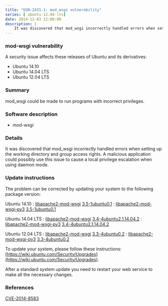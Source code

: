 ```yaml
---
title: "USN-2431-1: mod_wsgi vulnerability"
series: [ ubuntu-12.04-lts]
date: 2014-12-03 12:00:00
description: |
    It was discovered that mod_wsgi incorrectly handled errors when setting up the working directory and group access rights. A malicious application could possibly use this issue to cause a local privilege escalation when using daemon mode. 
--- 
```

 
 


### mod-wsgi vulnerability

A security issue affects these releases of Ubuntu and its derivatives:

* Ubuntu 14.10
* Ubuntu 14.04 LTS
* Ubuntu 12.04 LTS

### Summary

mod_wsgi could be made to run programs with incorrect privileges. 

### Software description

* mod-wsgi 

### Details

It was discovered that mod_wsgi incorrectly handled errors when setting up the working directory and group access rights. A malicious application could possibly use this issue to cause a local privilege escalation when using daemon mode. 

### Update instructions

The problem can be corrected by updating your system to the following package version:

Ubuntu 14.10
 : [libapache2-mod-wsgi](https://launchpad.net/ubuntu/+source/mod-wsgi) <span> [3.5-1ubuntu0.1](https://launchpad.net/ubuntu/+source/mod-wsgi/3.5-1ubuntu0.1) </span> 
 : [libapache2-mod-wsgi-py3](https://launchpad.net/ubuntu/+source/mod-wsgi) <span> [3.5-1ubuntu0.1](https://launchpad.net/ubuntu/+source/mod-wsgi/3.5-1ubuntu0.1) </span> 

Ubuntu 14.04 LTS
 : [libapache2-mod-wsgi](https://launchpad.net/ubuntu/+source/mod-wsgi) <span> [3.4-4ubuntu2.1.14.04.2](https://launchpad.net/ubuntu/+source/mod-wsgi/3.4-4ubuntu2.1.14.04.2) </span> 
 : [libapache2-mod-wsgi-py3](https://launchpad.net/ubuntu/+source/mod-wsgi) <span> [3.4-4ubuntu2.1.14.04.2](https://launchpad.net/ubuntu/+source/mod-wsgi/3.4-4ubuntu2.1.14.04.2) </span> 

Ubuntu 12.04 LTS
 : [libapache2-mod-wsgi](https://launchpad.net/ubuntu/+source/mod-wsgi) <span> [3.3-4ubuntu0.2](https://launchpad.net/ubuntu/+source/mod-wsgi/3.3-4ubuntu0.2) </span> 
 : [libapache2-mod-wsgi-py3](https://launchpad.net/ubuntu/+source/mod-wsgi) <span> [3.3-4ubuntu0.2](https://launchpad.net/ubuntu/+source/mod-wsgi/3.3-4ubuntu0.2) </span> 

To update your system, please follow these instructions: [https://wiki.ubuntu.com/Security/Upgrades](https://wiki.ubuntu.com/Security/Upgrades).

After a standard system update you need to restart your web service to make all the necessary changes. 

### References

 
 [CVE-2014-8583](http://people.ubuntu.com/~ubuntu-security/cve/CVE-2014-8583)
 


